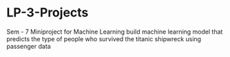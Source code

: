 # LP-3-Projects
Sem - 7 Miniproject for Machine Learning
build machine learning model that predicts the type of people who survived the titanic shipwreck using passenger data

